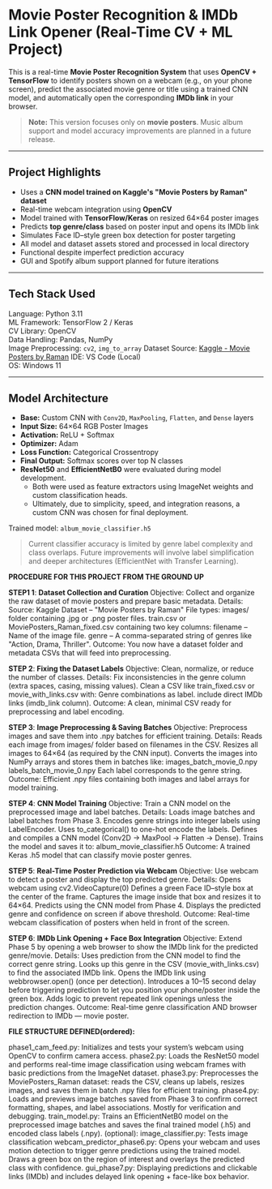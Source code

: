 #  Movie Poster Recognition & IMDb Link Opener (Real-Time CV + ML Project)

This is a real-time **Movie Poster Recognition System** that uses **OpenCV + TensorFlow** to identify posters shown on a webcam (e.g., on your phone screen), predict the associated movie genre or title using a trained CNN model, and automatically open the corresponding **IMDb link** in your browser.

>  **Note:** This version focuses only on **movie posters**. Music album support and model accuracy improvements are planned in a future release.

---

##  Project Highlights

-  Uses a **CNN model trained on Kaggle's "Movie Posters by Raman" dataset**
-  Real-time webcam integration using **OpenCV**
-  Model trained with **TensorFlow/Keras** on resized 64×64 poster images
-  Predicts **top genre/class** based on poster input and opens its IMDb link
-  Simulates Face ID–style green box detection for poster targeting
-  All model and dataset assets stored and processed in local directory
-  Functional despite imperfect prediction accuracy
-  GUI and Spotify album support planned for future iterations

---

##  Tech Stack Used         
 Language: Python 3.11           
 ML Framework: TensorFlow 2 / Keras  
 CV Library: OpenCV                
 Data Handling: Pandas, NumPy         
 Image Preprocessing: `cv2`, `img_to_array` 
 Dataset Source: [Kaggle - Movie Posters by Raman](https://www.kaggle.com/datasets/raman7777/movie-posters) 
 IDE: VS Code (Local)       
 OS: Windows 11            

---

##  Model Architecture

- **Base:** Custom CNN with `Conv2D`, `MaxPooling`, `Flatten`, and `Dense` layers
- **Input Size:** 64×64 RGB Poster Images
- **Activation:** ReLU + Softmax
- **Optimizer:** Adam
- **Loss Function:** Categorical Crossentropy
- **Final Output:** Softmax scores over top N classes
- **ResNet50** and **EfficientNetB0** were evaluated during model development.
   - Both were used as feature extractors using ImageNet weights and custom classification heads.
   - Ultimately, due to simplicity, speed, and integration reasons, a custom CNN was chosen for final deployment.

 Trained model: `album_movie_classifier.h5`

>  Current classifier accuracy is limited by genre label complexity and class overlaps. Future improvements will involve label simplification and deeper architectures (EfficientNet with Transfer Learning).

**PROCEDURE FOR THIS PROJECT FROM THE GROUND UP**

**STEP1 1**: **Dataset Collection and Curation**
Objective: Collect and organize the raw dataset of movie posters and prepare basic metadata.
Details:
Source: Kaggle Dataset – "Movie Posters by Raman"
File types:
images/ folder containing .jpg or .png poster files.
train.csv or MoviePosters_Raman_fixed.csv containing two key columns:
filename – Name of the image file.
genre – A comma-separated string of genres like "Action, Drama, Thriller".
Outcome: You now have a dataset folder and metadata CSVs that will feed into preprocessing.

**STEP 2**: **Fixing the Dataset Labels**
Objective: Clean, normalize, or reduce the number of classes.
Details:
Fix inconsistencies in the genre column (extra spaces, casing, missing values).
Clean a CSV like train_fixed.csv or movie_with_links.csv with:
Genre combinations as label.
include direct IMDb links (imdb_link column).
Outcome: A clean, minimal CSV ready for preprocessing and label encoding.

**STEP 3**: **Image Preprocessing & Saving Batches**
Objective: Preprocess images and save them into .npy batches for efficient training.
Details:
Reads each image from images/ folder based on filenames in the CSV.
Resizes all images to 64×64 (as required by the CNN input).
Converts the images into NumPy arrays and stores them in batches like:
images_batch_movie_0.npy
labels_batch_movie_0.npy
Each label corresponds to the genre string.
Outcome: Efficient .npy files containing both images and label arrays for model training.

**STEP 4**: **CNN Model Training**
Objective: Train a CNN model on the preprocessed image and label batches.
Details:
Loads image batches and label batches from Phase 3.
Encodes genre strings into integer labels using LabelEncoder.
Uses to_categorical() to one-hot encode the labels.
Defines and compiles a CNN model (Conv2D → MaxPool → Flatten → Dense).
Trains the model and saves it to:
album_movie_classifier.h5
Outcome: A trained Keras .h5 model that can classify movie poster genres.

**STEP 5**: **Real-Time Poster Prediction via Webcam**
Objective: Use webcam to detect a poster and display the top predicted genre.
Details:
Opens webcam using cv2.VideoCapture(0)
Defines a green Face ID–style box at the center of the frame.
Captures the image inside that box and resizes it to 64×64.
Predicts using the CNN model from Phase 4.
Displays the predicted genre and confidence on screen if above threshold.
Outcome: Real-time webcam classification of posters when held in front of the screen.

**STEP 6**: **IMDb Link Opening + Face Box Integration**
Objective: Extend Phase 5 by opening a web browser to show the IMDb link for the predicted genre/movie.
Details:
Uses prediction from the CNN model to find the correct genre string.
Looks up this genre in the CSV (movie_with_links.csv) to find the associated IMDb link.
Opens the IMDb link using webbrowser.open() (once per detection).
Introduces a 10–15 second delay before triggering prediction to let you position your phone/poster inside the green box.
Adds logic to prevent repeated link openings unless the prediction changes.
Outcome: Real-time genre classification AND browser redirection to IMDb — movie poster.

**FILE STRUCTURE DEFINED(ordered):**

phase1_cam_feed.py: Initializes and tests your system’s webcam using OpenCV to confirm camera access.
phase2.py: Loads the ResNet50 model and performs real-time image classification using webcam frames with basic predictions from the ImageNet dataset.
phase3.py: Preprocesses the MoviePosters_Raman dataset: reads the CSV, cleans up labels, resizes images, and saves them in batch .npy files for efficient training.
phase4.py: Loads and previews image batches saved from Phase 3 to confirm correct formatting, shapes, and label associations. Mostly for verification and debugging.
train_model.py: Trains an EfficientNetB0 model on the preprocessed image batches and saves the final trained model (.h5) and encoded class labels (.npy).
(optional): image_classifier.py: Tests image classification
webcam_predictor_phase6.py: Opens your webcam and uses motion detection to trigger genre predictions using the trained model. Draws a green box on the region of interest and overlays the predicted class with confidence.
gui_phase7.py: Displaying predictions and clickable links (IMDb) and includes delayed link opening + face-like box behavior.
